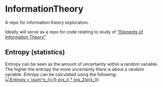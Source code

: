 # InformationTheory
A repo for information theory exploration. 

Ideally will serve as a repo for code relating to study of ["Elements of Information Theory"](http://www.cs-114.org/wp-content/uploads/2015/01/Elements_of_Information_Theory_Elements.pdf)


## Entropy (statistics) 
Entropy can be seen as the amount of uncertainty within a random variable. The higher the entropy the more uncertainty there is about a random variable. *Entropy* can be calculated using the following:
<a href="https://www.codecogs.com/eqnedit.php?latex=Entropy&space;=&space;\sum^n_{i=1}&space;p(x_i)&space;*&space;log_2(p(x_i))" target="_blank"><img src="https://latex.codecogs.com/gif.latex?Entropy&space;=&space;\sum^n_{i=1}&space;p(x_i)&space;*&space;log_2(p(x_i))" title="Entropy = \sum^n_{i=1} p(x_i) * log_2(p(x_i))" /></a>
